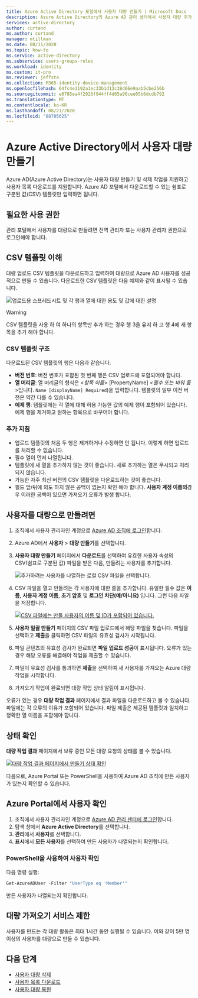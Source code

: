 ```yaml
---
title: Azure Active Directory 포털에서 사용자 대량 만들기 | Microsoft Docs
description: Azure Active Directory의 Azure AD 관리 센터에서 사용자 대량 추가
services: active-directory
author: curtand
ms.author: curtand
manager: mtillman
ms.date: 08/11/2020
ms.topic: how-to
ms.service: active-directory
ms.subservice: users-groups-roles
ms.workload: identity
ms.custom: it-pro
ms.reviewer: jeffsta
ms.collection: M365-identity-device-management
ms.openlocfilehash: 64fc4e1192a1ec33b1d13c38d66e9aab5cbe256b
ms.sourcegitcommit: e0785ea4f2926f944ff4d65a96cee05b6dcdb792
ms.translationtype: MT
ms.contentlocale: ko-KR
ms.lasthandoff: 08/21/2020
ms.locfileid: "88705625"
---
```

# <a name="bulk-create-users-in-azure-active-directory"></a>Azure Active Directory에서 사용자 대량 만들기

Azure AD(Azure Active Directory)는 사용자 대량 만들기 및 삭제 작업을 지원하고 사용자 목록 다운로드를 지원합니다. Azure AD 포털에서 다운로드할 수 있는 쉼표로 구분된 값(CSV) 템플릿만 입력하면 됩니다.

## <a name="required-permissions"></a>필요한 사용 권한

관리 포털에서 사용자를 대량으로 만들려면 전역 관리자 또는 사용자 관리자 권한으로 로그인해야 합니다.

## <a name="understand-the-csv-template"></a>CSV 템플릿 이해

대량 업로드 CSV 템플릿을 다운로드하고 입력하여 대량으로 Azure AD 사용자를 성공적으로 만들 수 있습니다. 다운로드한 CSV 템플릿은 다음 예제와 같이 표시될 수 있습니다.

![업로드용 스프레드시트 및 각 행과 열에 대한 용도 및 값에 대한 설명](./media/users-bulk-add/create-template-example.png)

> [!WARNING]
> CSV 템플릿을 사용 하 여 하나의 항목만 추가 하는 경우 행 3을 유지 하 고 행 4에 새 항목을 추가 해야 합니다.

### <a name="csv-template-structure"></a>CSV 템플릿 구조

다운로드된 CSV 템플릿의 행은 다음과 같습니다.

- **버전 번호**: 버전 번호가 포함된 첫 번째 행은 CSV 업로드에 포함되어야 합니다.
- **열 머리글**: 열 머리글의 형식은 &lt;*항목 이름*&gt; [PropertyName] &lt;*필수 또는 비워 둠*&gt;입니다. `Name [displayName] Required`)을 입력합니다. 템플릿의 일부 이전 버전은 약간 다를 수 있습니다.
- **예제 행**: 템플릿에는 각 열에 대해 허용 가능한 값의 예제 행이 포함되어 있습니다. 예제 행을 제거하고 원하는 항목으로 바꾸어야 합니다.

### <a name="additional-guidance"></a>추가 지침

- 업로드 템플릿의 처음 두 행은 제거하거나 수정하면 안 됩니다. 이렇게 하면 업로드를 처리할 수 없습니다.
- 필수 열이 먼저 나열됩니다.
- 템플릿에 새 열을 추가하지 않는 것이 좋습니다. 새로 추가하는 열은 무시되고 처리되지 않습니다.
- 가능한 자주 최신 버전의 CSV 템플릿을 다운로드하는 것이 좋습니다.
- 필드 앞/뒤에 의도 하지 않은 공백이 없는지 확인 해야 합니다. **사용자 계정 이름의**경우 이러한 공백이 있으면 가져오기 오류가 발생 합니다.

## <a name="to-create-users-in-bulk"></a>사용자를 대량으로 만들려면

1. 조직에서 사용자 관리자인 계정으로 [Azure AD 조직에 로그인](https://aad.portal.azure.com)합니다.
1. Azure AD에서 **사용자** > **대량 만들기**를 선택합니다.
1. **사용자 대량 만들기** 페이지에서 **다운로드**를 선택하여 유효한 사용자 속성의 CSV(쉼표로 구분된 값) 파일을 받은 다음, 만들려는 사용자를 추가합니다.

   ![추가하려는 사용자를 나열하는 로컬 CSV 파일을 선택합니다.](./media/users-bulk-add/upload-button.png)

1. CSV 파일을 열고 만들려는 각 사용자에 대한 줄을 추가합니다. 유일한 필수 값은 **이름**, **사용자 계정 이름**, **초기 암호** 및 **로그인 차단(예/아니요)** 입니다. 그런 다음 파일을 저장합니다.

   [![CSV 파일에는 만들 사용자의 이름 및 ID가 포함되어 있습니다.](media/users-bulk-add/add-csv-file.png)](media/users-bulk-add/add-csv-file.png#lightbox)

1. **사용자 일괄 만들기** 페이지의 CSV 파일 업로드에서 해당 파일을 찾습니다. 파일을 선택하고 **제출**을 클릭하면 CSV 파일의 유효성 검사가 시작됩니다.
1. 파일 콘텐츠의 유효성 검사가 완료되면 **파일 업로드 성공**이 표시됩니다. 오류가 있는 경우 해당 오류를 해결해야 작업을 제출할 수 있습니다.
1. 파일이 유효성 검사를 통과하면 **제출**을 선택하여 새 사용자를 가져오는 Azure 대량 작업을 시작합니다.
1. 가져오기 작업이 완료되면 대량 작업 상태 알림이 표시됩니다.

오류가 있는 경우 **대량 작업 결과** 페이지에서 결과 파일을 다운로드하고 볼 수 있습니다. 파일에는 각 오류의 이유가 포함되어 있습니다. 파일 제출은 제공된 템플릿과 일치하고 정확한 열 이름을 포함해야 합니다.

## <a name="check-status"></a>상태 확인

**대량 작업 결과** 페이지에서 보류 중인 모든 대량 요청의 상태를 볼 수 있습니다.

   [![대량 작업 결과 페이지에서 만들기 상태 확인](media/users-bulk-add/bulk-center.png)](media/users-bulk-add/bulk-center.png#lightbox)

다음으로, Azure Portal 또는 PowerShell을 사용하여 Azure AD 조직에 만든 사용자가 있는지 확인할 수 있습니다.

## <a name="verify-users-in-the-azure-portal"></a>Azure Portal에서 사용자 확인

1. 조직에서 사용자 관리자인 계정으로 [Azure AD 관리 센터에 로그인](https://aad.portal.azure.com)합니다.
1. 탐색 창에서 **Azure Active Directory**를 선택합니다.
1. **관리**에서 **사용자**를 선택합니다.
1. **표시**에서 **모든 사용자**를 선택하여 만든 사용자가 나열되는지 확인합니다.

### <a name="verify-users-with-powershell"></a>PowerShell을 사용하여 사용자 확인

다음 명령 실행:

``` PowerShell
Get-AzureADUser -Filter "UserType eq 'Member'"
```

만든 사용자가 나열되는지 확인합니다.

## <a name="bulk-import-service-limits"></a>대량 가져오기 서비스 제한

사용자를 만드는 각 대량 활동은 최대 1시간 동안 실행될 수 있습니다. 이와 같이 5만 명 이상의 사용자를 대량으로 만들 수 있습니다.

## <a name="next-steps"></a>다음 단계

- [사용자 대량 삭제](users-bulk-delete.md)
- [사용자 목록 다운로드](users-bulk-download.md)
- [사용자 대량 복원](users-bulk-restore.md)
